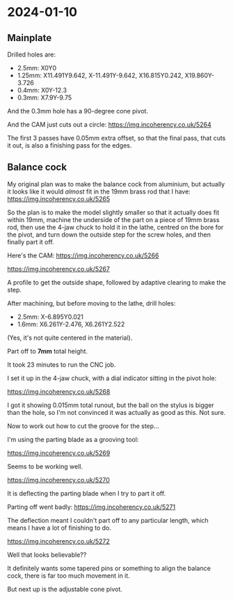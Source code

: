 # 2024-01-10

## Mainplate

Drilled holes are:

 * 2.5mm: X0Y0
 * 1.25mm: X11.491Y9.642, X-11.491Y-9.642, X16.815Y0.242, X19.860Y-3.726
 * 0.4mm: X0Y-12.3
 * 0.3mm: X7.9Y-9.75

And the 0.3mm hole has a 90-degree cone pivot.

And the CAM just cuts out a circle: https://img.incoherency.co.uk/5264

The first 3 passes have 0.05mm extra offset, so that the final pass, that cuts it out, is also
a finishing pass for the edges.

## Balance cock

My original plan was to make the balance cock from aluminium, but actually it looks like it would
*almost* fit in the 19mm brass rod that I have: https://img.incoherency.co.uk/5265

So the plan is to make the model slightly smaller so that it actually does fit within 19mm,
machine the underside of the part on a piece of 19mm brass rod, then use the 4-jaw chuck to
hold it in the lathe, centred on the bore for the pivot, and turn down the outside step for the screw holes,
and then finally part it off.

Here's the CAM: https://img.incoherency.co.uk/5266

https://img.incoherency.co.uk/5267

A profile to get the outside shape, followed by adaptive clearing to make the step.

After machining, but before moving to the lathe, drill holes:

 * 2.5mm: X-6.895Y0.021
 * 1.6mm: X6.261Y-2.476, X6.261Y2.522

(Yes, it's not quite centered in the material).

Part off to **7mm** total height.

It took 23 minutes to run the CNC job.

I set it up in the 4-jaw chuck, with a dial indicator sitting in the pivot hole:

https://img.incoherency.co.uk/5268

I got it showing 0.015mm total runout, but the ball on the stylus is bigger than the hole, so I'm not convinced
it was actually as good as this. Not sure.

Now to work out how to cut the groove for the step...

I'm using the parting blade as a grooving tool:

https://img.incoherency.co.uk/5269

Seems to be working well.

https://img.incoherency.co.uk/5270

It is deflecting the parting blade when I try to part it off.

Parting off went badly: https://img.incoherency.co.uk/5271

The deflection meant I couldn't part off to any particular length, which means I have a lot of finishing to do.

https://img.incoherency.co.uk/5272

Well that looks believable??

It definitely wants some tapered pins or something to align the balance cock, there is far too much movement in it.

But next up is the adjustable cone pivot.
